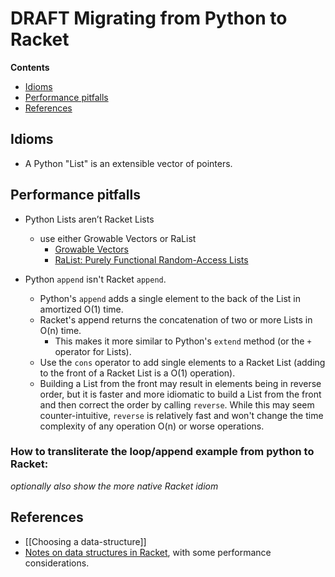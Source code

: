 # **DRAFT** Migrating from Python to Racket 

**Contents**
* [Idioms](https://github.com/racket/racket/wiki/Python/#idioms)
* [Performance pitfalls ](https://github.com/racket/racket/wiki/Python/#performance-pitfalls)
* [References](https://github.com/racket/racket/wiki/Python/#references)

## Idioms

* A Python "List" is an extensible vector of pointers.

## Performance pitfalls 

* Python Lists aren’t Racket Lists
  * use either Growable Vectors or RaList
    * [Growable Vectors](https://docs.racket-lang.org/data/gvector.html)
    * [RaList: Purely Functional Random-Access Lists](https://docs.racket-lang.org/ralist/index.html)

* Python `append` isn't Racket `append`.
  * Python's `append` adds a single element to the back of the List in amortized O(1) time.
  * Racket's append returns the concatenation of two or more Lists in O(n) time. 
    * This makes it more similar to Python's `extend` method (or the `+` operator for Lists).
  * Use the `cons` operator to add single elements to a Racket List (adding to the front of a Racket List is a O(1) operation).
  * Building a List from the front may result in elements being in reverse order, but it is faster and more
    idiomatic to build a List from the front and then correct the order by calling `reverse`. While this may seem counter-intuitive, `reverse` is relatively fast and won't change the time complexity of any operation O(n) or worse operations.

### How to transliterate the loop/append example from python to Racket:


_optionally also show the more native Racket idiom_


## References

* [[Choosing a data-structure]]
* [Notes on data structures in Racket](https://alex-hhh.github.io/2019/02/racket-data-structures.html), with some performance considerations.